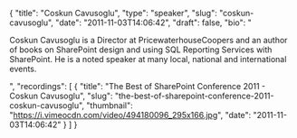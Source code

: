 {
  "title": "Coskun Cavusoglu",
  "type": "speaker",
  "slug": "coskun-cavusoglu",
  "date": "2011-11-03T14:06:42",
  "draft": false,
  "bio": "<p>Coskun Cavusoglu is a Director at PricewaterhouseCoopers and an author of books on SharePoint design and using SQL Reporting Services with SharePoint. He is a noted speaker at many local, national and international events.</p>",
  "recordings": [
    {
      "title": "The Best of SharePoint Conference 2011 - Coskun Cavusoglu",
      "slug": "the-best-of-sharepoint-conference-2011-coskun-cavusoglu",
      "thumbnail": "https://i.vimeocdn.com/video/494180096_295x166.jpg",
      "date": "2011-11-03T14:06:42"
    }
  ]
}